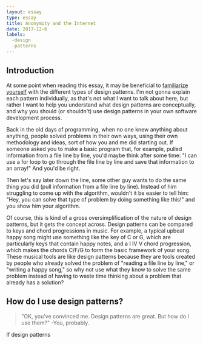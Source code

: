 ```yaml
---
layout: essay
type: essay
title: Anonymity and the Internet
date: 2017-12-6
labels:
  -design
  -patterns
---
```


## Introduction

At some point when reading this essay, it may be beneficial to [familiarize yourself](https://sourcemaking.com/design_patterns) with the different types of design patterns. I'm not gonna explain each pattern individually, as that's not what I want to talk about here, but rather I want to help you understand what design patterns are conceptually, and why you should (or shouldn't) use design patterns in your own software development process.

Back in the old days of programming, when no one knew anything about anything, people solved problems in their own ways, using their own methodology and ideas, sort of how you and me did starting out. If someone asked you to make a basic program that, for example, pulled information from a file line by line, you'd maybe think after some time: "I can use a for loop to go through the file line by line and save that information to an array!" And you'd be right.

Then let's say later down the line, some other guy wants to do the same thing you did (pull information from a file line by line). Instead of him struggling to come up with the algorithm, wouldn't it be easier to tell him: "Hey, you can solve that type of problem by doing something like this!" and you show him your algorithm.

Of course, this is kind of a gross oversimplification of the nature of design patterns, but it gets the concept across. Design patterns can be compared to keys and chord progressions in music. For example, a typical upbeat happy song might use something like the key of C or G, which are particularly keys that contain happy notes, and a I IV V chord progression, which makes the chords C/F/G to form the basic framework of your song. These musical tools are like design patterns because they are tools created by people who already solved the problem of "reading a file line by line," or "writing a happy song," so why not use what they know to solve the same problem instead of having to waste time thinking about a problem that already has a solution?

## How do I use design patterns?

> "OK, you've convinced me. Design patterns are great. But how do I use them?" -You, probably.

If design patterns






